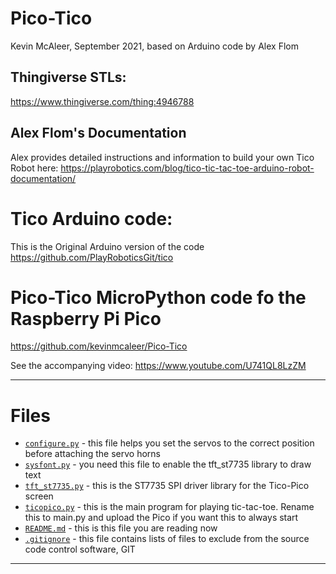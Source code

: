 # Pico-Tico
Kevin McAleer, September 2021, based on Arduino code by Alex Flom

## Thingiverse STLs:
<https://www.thingiverse.com/thing:4946788>

## Alex Flom's Documentation
Alex provides detailed instructions and information to build your own Tico Robot here:
<https://playrobotics.com/blog/tico-tic-tac-toe-arduino-robot-documentation/>

# Tico Arduino code:
This is the Original Arduino version of the code
<https://github.com/PlayRoboticsGit/tico>

# Pico-Tico MicroPython code fo the Raspberry Pi Pico
<https://github.com/kevinmcaleer/Pico-Tico>

See the accompanying video:
<https://www.youtube.com/U741QL8LzZM>

---

# Files
- [`configure.py`](configure.py) - this file helps you set the servos to the correct position before attaching the servo horns
- [`sysfont.py`](sysfont.py) - you need this file to enable the tft_st7735 library to draw text
- [`tft_st7735.py`](tft_st7735.py) - this is the ST7735 SPI driver library for the Tico-Pico screen
- [`ticopico.py`](ticopico.py) - this is the main program for playing tic-tac-toe. Rename this to main.py and upload the Pico if you want this to always start
- [`README.md`](README.md) - this is this file you are reading now
- [`.gitignore`](.gitignore) - this file contains lists of files to exclude from the source code control software, GIT

---